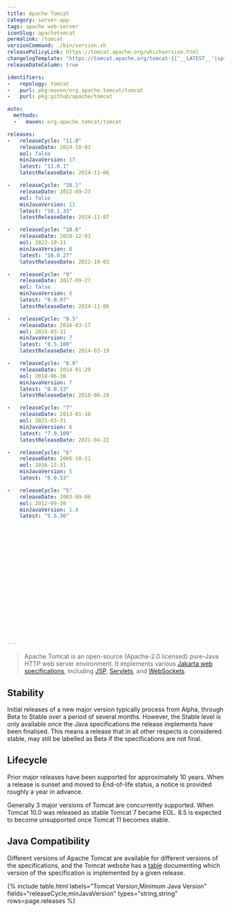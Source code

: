 ```yaml
---
title: Apache Tomcat
category: server-app
tags: apache web-server
iconSlug: apachetomcat
permalink: /tomcat
versionCommand: ./bin/version.sh
releasePolicyLink: https://tomcat.apache.org/whichversion.html
changelogTemplate: "https://tomcat.apache.org/tomcat-{{'__LATEST__'|split:'.'|pop|join:'.'}}-doc/changelog.html"
releaseDateColumn: true

identifiers:
-   repology: tomcat
-   purl: pkg:maven/org.apache.tomcat/tomcat
-   purl: pkg:github/apache/tomcat

auto:
  methods:
  -   maven: org.apache.tomcat/tomcat

releases:
-   releaseCycle: "11.0"
    releaseDate: 2024-10-03
    eol: false
    minJavaVersion: 17
    latest: "11.0.1"
    latestReleaseDate: 2024-11-06

-   releaseCycle: "10.1"
    releaseDate: 2022-09-23
    eol: false
    minJavaVersion: 11
    latest: "10.1.33"
    latestReleaseDate: 2024-11-07

-   releaseCycle: "10.0"
    releaseDate: 2020-12-03
    eol: 2022-10-31
    minJavaVersion: 8
    latest: "10.0.27"
    latestReleaseDate: 2022-10-03

-   releaseCycle: "9"
    releaseDate: 2017-09-27
    eol: false
    minJavaVersion: 8
    latest: "9.0.97"
    latestReleaseDate: 2024-11-06

-   releaseCycle: "8.5"
    releaseDate: 2016-03-17
    eol: 2024-03-31
    minJavaVersion: 7
    latest: "8.5.100"
    latestReleaseDate: 2024-03-19

-   releaseCycle: "8.0"
    releaseDate: 2014-01-29
    eol: 2018-06-30
    minJavaVersion: 7
    latest: "8.0.53"
    latestReleaseDate: 2018-06-29

-   releaseCycle: "7"
    releaseDate: 2013-01-10
    eol: 2021-03-31
    minJavaVersion: 6
    latest: "7.0.109"
    latestReleaseDate: 2021-04-22

-   releaseCycle: "6"
    releaseDate: 2006-10-21
    eol: 2016-12-31
    minJavaVersion: 5
    latest: "6.0.53"

-   releaseCycle: "5"
    releaseDate: 2003-09-06
    eol: 2012-09-30
    minJavaVersion: 1.4
    latest: "5.5.36"




















---
```


> Apache Tomcat is an open-source (Apache-2.0 licensed) pure-Java HTTP web server environment. It
> implements various [Jakarta web specifications](https://projects.eclipse.org/projects/ee4j.jakartaee-platform),
> including [JSP](https://projects.eclipse.org/projects/ee4j.jsp "Jakarta Server Pages"),
> [Servlets](https://projects.eclipse.org/projects/ee4j.servlet "Jakarta Servlet"),
> and [WebSockets](https://projects.eclipse.org/projects/ee4j.websocket "Jakarta WebSocket").

## Stability

Initial releases of a new major version typically process from Alpha, through Beta to Stable over a
period of several months. However, the Stable level is only available once the Java specifications
the release implements have been finalised. This means a release that in all other respects is
considered stable, may still be labelled as Beta if the specifications are not final.

## Lifecycle

Prior major releases have been supported for approximately 10 years. When a release is sunset and
moved to End-of-life status, a notice is provided roughly a year in advance.

Generally 3 major versions of Tomcat are concurrently supported. When Tomcat 10.0 was released as
stable Tomcat 7 became EOL. 8.5 is expected to become unsupported once Tomcat 11 becomes stable.

## Java Compatibility

Different versions of Apache Tomcat are available for different versions of the specifications,
and the Tomcat website has a [table](https://tomcat.apache.org/whichversion.html) documenting which
version of the specification is implemented by a given release.

{% include table.html
labels="Tomcat Version,Minimum Java Version"
fields="releaseCycle,minJavaVersion"
types="string,string"
rows=page.releases %}
